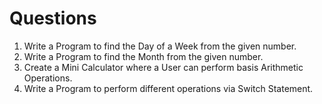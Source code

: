 # Questions
1. Write a Program to find the Day of a Week from the given number.
2. Write a Program to find the Month from the given number.
3. Create a Mini Calculator where a User can perform basis Arithmetic Operations.
4. Write a Program to perform different operations via Switch Statement.